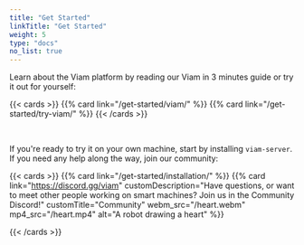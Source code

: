 ```yaml
---
title: "Get Started"
linkTitle: "Get Started"
weight: 5
type: "docs"
no_list: true
---
```


Learn about the Viam platform by reading our Viam in 3 minutes guide or try it out for yourself:

{{< cards >}}
{{% card link="/get-started/viam/" %}}
{{% card link="/get-started/try-viam/" %}}
{{< /cards >}}

<br>

If you're ready to try it on your own machine, start by installing `viam-server`.
If you need any help along the way, join our community:

<!-- markdownlint-disable-file MD034 -->

{{< cards >}}
{{% card link="/get-started/installation/" %}}
{{% card link="https://discord.gg/viam" customDescription="Have questions, or want to meet other people working on smart machines? Join us in the Community Discord!" customTitle="Community" webm_src="/heart.webm" mp4_src="/heart.mp4" alt="A robot drawing a heart" %}}

{{< /cards >}}
